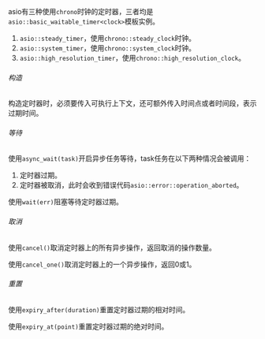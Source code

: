 asio有三种使用`chrono`时钟的定时器，三者均是`asio::basic_waitable_timer<clock>`模板实例。

1. `asio::steady_timer`，使用`chrono::steady_clock`时钟。
2. `asio::system_timer`，使用`chrono::system_clock`时钟。
3. `asio::high_resolution_timer`，使用`chrono::high_resolution_clock`。

###### 构造

构造定时器时，必须要传入可执行上下文，还可额外传入时间点或者时间段，表示过期时间。

###### 等待

使用`async_wait(task)`开启异步任务等待，task任务在以下两种情况会被调用：

1. 定时器过期。
2. 定时器被取消，此时会收到错误代码`asio::error::operation_aborted`。

使用`wait(err)`阻塞等待定时器过期。

###### 取消

使用`cancel()`取消定时器上的所有异步操作，返回取消的操作数量。

使用`cancel_one()`取消定时器上的一个异步操作，返回0或1。

###### 重置

使用`expiry_after(duration)`重置定时器过期的相对时间。

使用`expiry_at(point)`重置定时器过期的绝对时间。
